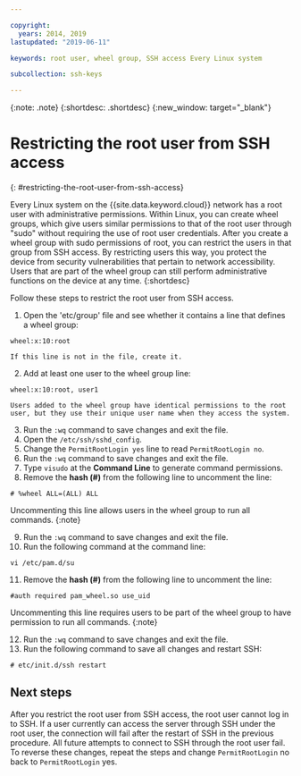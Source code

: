 ```yaml
---

copyright:
  years: 2014, 2019
lastupdated: "2019-06-11"

keywords: root user, wheel group, SSH access Every Linux system

subcollection: ssh-keys

---
```


{:note: .note}
{:shortdesc: .shortdesc}
{:new_window: target="_blank"}

# Restricting the root user from SSH access
{: #restricting-the-root-user-from-ssh-access}

Every Linux system on the {{site.data.keyword.cloud}} network has a root user with administrative permissions. Within Linux, you can create wheel groups, which give users similar permissions to that of the root user through "sudo" without requiring the use of root user credentials. After you create a wheel group with sudo permissions of root, you can restrict the users in that group from SSH access. By restricting users this way, you protect the device from security vulnerabilities that pertain to network accessibility. Users that are part of the wheel group can still perform administrative functions on the device at any time.
{:shortdesc}

Follow these steps to restrict the root user from SSH access.

1. Open the 'etc/group' file and see whether it contains a line that defines a wheel group:
```
wheel:x:10:root
```

    If this line is not in the file, create it.

2. Add at least one user to the wheel group line:
```
wheel:x:10:root, user1
```

    Users added to the wheel group have identical permissions to the root user, but they use their unique user name when they access the system.
3. Run the `:wq` command to save changes and exit the file.
4. Open the `/etc/ssh/sshd_config`.
5. Change the `PermitRootLogin yes` line to read `PermitRootLogin no`.
6. Run the `:wq` command to save changes and exit the file.
7. Type `visudo` at the **Command Line** to generate command permissions.
8. Remove the **hash (#)** from the following line to uncomment the line:
```
# %wheel ALL=(ALL) ALL
```

   Uncommenting this line allows users in the wheel group to run all commands.
   {:note}

9. Run the `:wq` command to save changes and exit the file.
10. Run the following command at the command line:
```
vi /etc/pam.d/su
```

11. Remove the **hash (#)** from the following line to uncomment the line:
```
#auth required pam_wheel.so use_uid
```

   Uncommenting this line requires users to be part of the wheel group to have permission to run all commands.
   {:note}
   
12. Run the `:wq` command to save changes and exit the file.
13. Run the following command to save all changes and restart SSH:
```
# etc/init.d/ssh restart
```

## Next steps

After you restrict the root user from SSH access, the root user cannot log in to SSH. If a user currently can access the server through SSH under the root user, the connection will fail after the restart of SSH in the previous procedure. All future attempts to connect to SSH through the root user fail. To reverse these changes, repeat the steps and change `PermitRootLogin` no back to `PermitRootLogin` yes.

